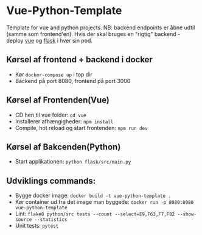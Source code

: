 # Vue-Python-Template
Template for vue and python projects.
NB: backend endpoints er åbne udtil (samme som frontend'en). Hvis der skal bruges en "rigtig" backend - deploy [vue](https://github.com/Randers-Kommune-Digitalisering/vue-js-template) og [flask](https://github.com/Randers-Kommune-Digitalisering/python-app-template) i hver sin pod.

## Kørsel af frontend + backend i docker
* Kør ```docker-compose up``` i top dir
* Backend på port 8080, frontend på port 3000

## Kørsel af Frontenden(Vue)
* CD hen til vue folder: ``` cd vue ```
* Installerer afhængigheder: ``` npm install ```
* Compile, hot reload og start frontenden: ``` npm run dev ```

## Kørsel af Bakcenden(Python)
* Start applikationen: ``` python flask/src/main.py ```

## Udviklings commands:
* Bygge docker image: ```docker build -t vue-python-template .```
* Kør container ud fra det image man byggede: ```docker run -p 8080:8080 vue-python-template```
* Lint: ```flake8 python/src tests --count --select=E9,F63,F7,F82 --show-source --statistics```
* Unit tests: ``` pytest ```



